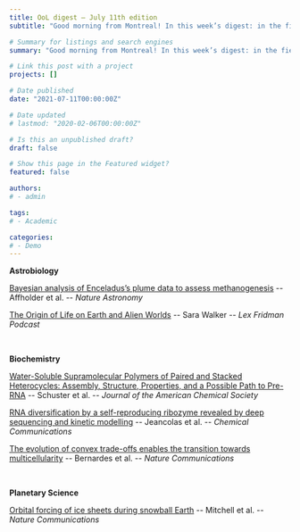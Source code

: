 ```yaml
---
title: OoL digest — July 11th edition
subtitle: "Good morning from Montreal! In this week’s digest: in the field of astrobiology we have Lex Fridman’s podcast featuring Sara Walker on the origin of life methane in Enceladus’s plumes as a possible biosignature. In biochemistry, Schuster discusses possible ancestral nucleobases, OoLEN member Cyrille Jeancolas analyzes a self-reproductive recombinase ribozyme, and Bernardes shows that Chlamydomonas reinhardtii develops mutations providing the first steps towards multicellularity. In planetary science, Mitchell suggests that changes in Earth’s orbit may explain how life survived Showball Earth. Happy reading !"

# Summary for listings and search engines
summary: "Good morning from Montreal! In this week’s digest: in the field of astrobiology we have Lex Fridman’s podcast featuring Sara Walker on the origin of life methane in Enceladus’s plumes as a possible biosignature. In biochemistry, Schuster discusses possible ancestral nucleobases, OoLEN member Cyrille Jeancolas analyzes a self-reproductive recombinase ribozyme, and Bernardes shows that Chlamydomonas reinhardtii develops mutations providing the first steps towards multicellularity. In planetary science, Mitchell suggests that changes in Earth’s orbit may explain how life survived Showball Earth. Happy reading !"

# Link this post with a project
projects: []

# Date published
date: "2021-07-11T00:00:00Z"

# Date updated
# lastmod: "2020-02-06T00:00:00Z"

# Is this an unpublished draft?
draft: false

# Show this page in the Featured widget?
featured: false

authors:
# - admin

tags:
# - Academic

categories:
# - Demo
---
```


**Astrobiology**

[Bayesian analysis of Enceladus’s plume data to assess methanogenesis](https://www.nature.com/articles/s41550-021-01372-6) -- Affholder et al. -- *Nature Astronomy*

[The Origin of Life on Earth and Alien Worlds](https://www.youtube.com/watch?v=-tDQ74I3Ovs) -- Sara Walker -- *Lex Fridman Podcast*

<br>

**Biochemistry**

[Water-Soluble Supramolecular Polymers of Paired and Stacked Heterocycles: Assembly, Structure, Properties, and a Possible Path to Pre-RNA](https://doi.org/10.1021/jacs.0c13081) -- Schuster et al. -- *Journal of the American Chemical Society*

[RNA diversification by a self-reproducing ribozyme revealed by deep sequencing and kinetic modelling](https://pubs.rsc.org/en/content/articlelanding/2021/cc/d1cc02290c) -- Jeancolas et al. -- *Chemical Communications*

[The evolution of convex trade-offs enables the transition towards multicellularity](https://www.nature.com/articles/s41467-021-24503-z) -- Bernardes et al. -- *Nature Communications*

<br>

**Planetary Science**

[Orbital forcing of ice sheets during snowball Earth](https://www.nature.com/articles/s41467-021-24439-4) -- Mitchell et al. -- *Nature Communications*

<br>